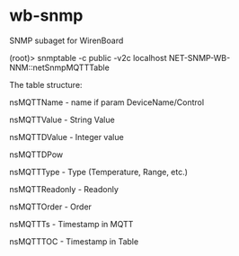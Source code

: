 # wb-snmp

SNMP subaget for WirenBoard

(root)> snmptable -c public -v2c localhost NET-SNMP-WB-NNM::netSnmpMQTTTable

The table structure:

 nsMQTTName   - name if param DeviceName/Control
 
 nsMQTTValue  - String Value
 
 nsMQTTDValue - Integer value
 
 nsMQTTDPow 
 
 nsMQTTType -  Type (Temperature, Range, etc.)
 
 nsMQTTReadonly  - Readonly
 
 nsMQTTOrder - Order
 
 nsMQTTTs  - Timestamp in MQTT
 
 nsMQTTTOC - Timestamp in Table
 
 
